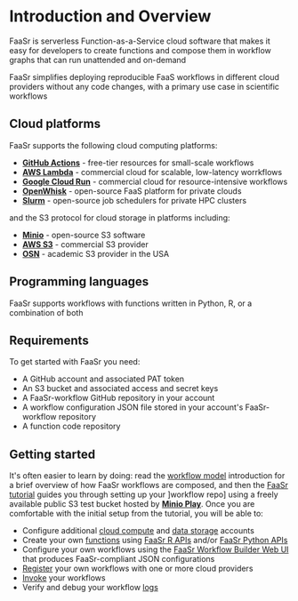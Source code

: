 # Introduction and Overview

FaaSr is serverless Function-as-a-Service cloud software that makes it easy for 
developers to create functions and compose them in workflow graphs that can run 
unattended and on-demand

FaaSr simplifies deploying reproducible FaaS workflows in different cloud providers 
without any code changes, with a primary use case in scientific workflows


## Cloud platforms

FaaSr supports the following cloud computing platforms:

- __[GitHub Actions]__ - free-tier resources for small-scale workflows
- __[AWS Lambda]__ - commercial cloud for scalable, low-latency worrkflows
- __[Google Cloud Run]__ - commercial cloud for resource-intensive workflows
- __[OpenWhisk]__ - open-source FaaS platform for private clouds
- __[Slurm]__ - open-source job schedulers for private HPC clusters

[GitHub Actions]: https://github.com/features/actions
[AWS Lambda]: https://aws.amazon.com/pm/lambda
[Google Cloud Run]: https://cloud.google.com/run
[OpenWhisk]: https://openwhisk.apache.org/
[Slurm]: https://slurm.schedmd.com/

and the S3 protocol for cloud storage in platforms including:

- __[Minio]__ - open-source S3 software
- __[AWS S3]__ - commercial S3 provider
- __[OSN]__ - academic S3 provider in the USA

[Minio]: https://www.min.io/
[AWS S3]: https://aws.amazon.com/pm/serv-s3
[OSN]: https://openstoragenetwork.github.io/docs/portal/

## Programming languages

FaaSr supports workflows with functions written in Python, R, or a combination of both

## Requirements

To get started with FaaSr you need:

- A GitHub account and associated PAT token
- An S3 bucket and associated access and secret keys
- A FaaSr-workflow GitHub repository in your account
- A workflow configuration JSON file stored in your account's FaaSr-workflow repository
- A function code repository

## Getting started 

It's often easier to learn by doing: read the [workflow model] introduction for a brief overview of how FaaSr workflows are composed, and then the [FaaSr tutorial] guides you through setting up your ]workflow repo] using a freely available public S3 test bucket hosted by __[Minio Play]__. Once you are comfortable with the initial setup from the tutorial, you will be able to:

- Configure additional [cloud compute] and [data storage] accounts
- Create your own [functions] using [FaaSr R APIs] and/or [FaaSr Python APIs]
- Configure your own workflows using the [FaaSr Workflow Builder Web UI] that produces FaaSr-compliant JSON configurations
- [Register] your own workflows with one or more cloud providers
- [Invoke] your workflows
- Verify and debug your workflow [logs]

[workflow model]: prog_model.md
[FaaSr tutorial]: tutorial.md
[cloud compute]: workflows.md
[data storage]: workflows.md
[workflow repo]: workflow_repo.md
[functions]: functions.md
[FaaSr R APIs]: r_api.md
[FaaSr Python APIs]: py_api.md
[workflows]: workflows.md
[FaaSr Workflow Builder Web UI]: workflows.md
[Register]: register_workflow.md
[Invoke]: invoke_workflow.md
[logs]: logs.md
[Minio Play]: https://play.min.io/

